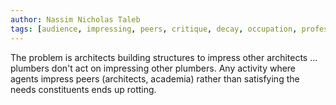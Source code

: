 ```yaml
---
author: Nassim Nicholas Taleb
tags: [audience, impressing, peers, critique, decay, occupation, professsion, status]
---
```

The problem is architects building structures to impress other architects ... plumbers don't act on impressing other plumbers. Any activity where agents impress peers (architects, academia) rather than satisfying the needs constituents ends up rotting.